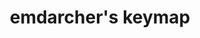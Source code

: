 ---
layout: layouts/keymapdb_entry.njk
OS: ['MacOS']
keymapAuthor: emdarcher
firmware: QMK
hasHomeRowMods: False
hasLetterOnThumb: False
hasVerticalCombos: False
keymapImage: https://i.imgur.com/ie5aF7d.jpg
imageDate: idk
keyCount: 62
keyboard: YMDK Bface
baseLayouts: ["QWERTY"]
languages: ['English']
layerCount: 5
title: "emdarcher's keymap"
isSplit: False
stagger: row
summary: 
keymapUrl: https://github.com/emdarcher/qmk_firmware/tree/master/keyboards/ymdk/bface/keymaps/emdarcher
writeup: https://github.com/emdarcher/qmk_firmware/tree/master/keyboards/ymdk/bface/keymaps/emdarcher/readme.md
---
